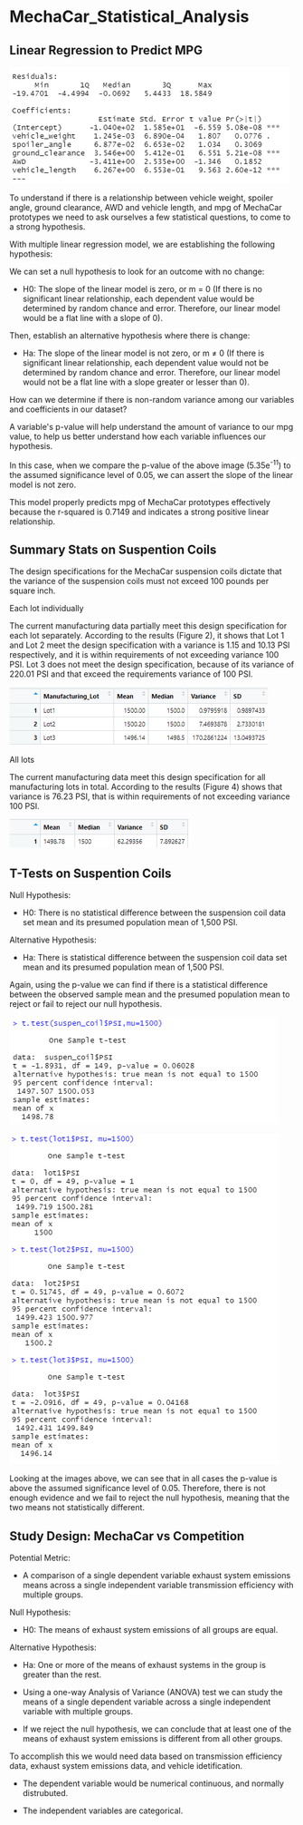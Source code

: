 # MechaCar_Statistical_Analysis

## Linear Regression to Predict MPG

![1.png](Images/1.png)

To understand if there is a relationship between vehicle weight, spoiler angle, ground clearance, AWD and vehicle length, and mpg of MechaCar prototypes we need to ask ourselves a few statistical questions, to come to a strong hypothesis.

With multiple linear regression model, we are establishing the following hypothesis:

We can set a null hypothesis to look for an outcome with no change:

- H0: The slope of the linear model is zero, or m = 0 (If there is no significant linear relationship, each dependent value would be determined by random chance and error. Therefore, our linear model would be a flat line with a slope of 0).

Then, establish an alternative hypothesis where there is change:

- Ha: The slope of the linear model is not zero, or m ≠ 0 
    (If there is significant linear relationship, each dependent value would not be determined by random chance and error. Therefore, our linear model would not be a flat line with a slope greater or lesser than 0).

How can we determine if there is non-random variance among our variables and coefficients in our dataset?

A variable's p-value will help understand the amount of variance to our mpg value, to help us better understand how each variable influences our hypothesis.

In this case, when we compare the p-value of the above image (5.35e<sup>-11</sup>) to the assumed significance level of 0.05, we can assert the slope of the linear model is not zero.

This model properly predicts mpg of MechaCar prototypes effectively because the r-squared is 0.7149 and indicates a strong positive linear relationship.


## Summary Stats on Suspention Coils

The design specifications for the MechaCar suspension coils dictate that the variance of the suspension coils must not exceed 100 pounds per square inch.

Each lot individually

The current manufacturing data partially meet this design specification for each lot separately. According to the results (Figure 2), it shows that Lot 1 and Lot 2 meet the design specification with a variance is 1.15 and 10.13 PSI respectively, and it is within requirements of not exceeding variance 100 PSI. Lot 3 does not meet the design specification, because of its variance of 220.01 PSI and that exceed the requirements variance of 100 PSI.

![2.png](Images/2.png)

All lots

The current manufacturing data meet this design specification for all manufacturing lots in total. According to the results (Figure 4) shows that variance is 76.23 PSI, that is within requirements of not exceeding variance 100 PSI.

![3.png](Images/3.png)

## T-Tests on Suspention Coils

Null Hypothesis:

- H0: There is no statistical difference between the suspension coil data set mean and its presumed population mean of 1,500 PSI.

Alternative Hypothesis:

- Ha: There is statistical difference between the suspension coil data set mean and its presumed population mean of 1,500 PSI.

Again, using the p-value we can find if there is a statistical difference between the observed sample mean and the presumed population mean to reject or fail to reject our null hypothesis.   

![4.png](Images/4.png)

![5.png](Images/5.png)

Looking at the images above, we can see that in all cases the p-value is above the assumed significance level of 0.05. Therefore, there is not enough evidence and we fail to reject the null hypothesis, meaning that the two means not statistically different.

## Study Design: MechaCar vs Competition

Potential Metric:

- A comparison of a single dependent variable exhaust system emissions means across a single independent variable transmission efficiency with multiple groups.

Null Hypothesis:

- H0: The means of exhaust system emissions of all groups are equal.

Alternative Hypothesis:

- Ha: One or more of the means of exhaust systems in the group is greater than the rest.

- Using a one-way Analysis of Variance (ANOVA) test we can study the means of a single dependent variable across a single independent variable with multiple groups.

- If we reject the null hypothesis, we can conclude that at least one of the means of exhaust system emissions is different from all other groups.

To accomplish this we would need data based on transmission efficiency data, exhaust system emissions data, and vehicle idetification. 

- The dependent variable would be numerical continuous, and normally distrubuted.

- The independent variables are categorical.

